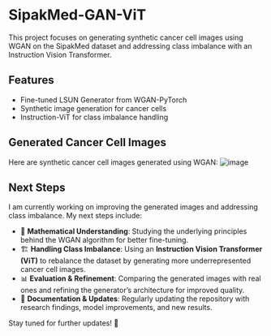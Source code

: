 
# SipakMed-GAN-ViT
This project focuses on generating synthetic cancer cell images using WGAN on the SipakMed dataset and addressing class imbalance with an Instruction Vision Transformer.

## Features
- Fine-tuned LSUN Generator from WGAN-PyTorch
- Synthetic image generation for cancer cells
- Instruction-ViT for class imbalance handling
## Generated Cancer Cell Images
Here are synthetic cancer cell images generated using WGAN:
![image](https://github.com/user-attachments/assets/ae66b364-26c4-47fe-bb98-024579e4e9ea)


## Next Steps
I am currently working on improving the generated images and addressing class imbalance. My next steps include:  

- 📌 **Mathematical Understanding**: Studying the underlying principles behind the WGAN algorithm for better fine-tuning.  
- 🏗 **Handling Class Imbalance**: Using an **Instruction Vision Transformer (ViT)** to rebalance the dataset by generating more underrepresented cancer cell images.  
- 📊 **Evaluation & Refinement**: Comparing the generated images with real ones and refining the generator’s architecture for improved quality.  
- 📝 **Documentation & Updates**: Regularly updating the repository with research findings, model improvements, and new results.  

Stay tuned for further updates! 🚀
